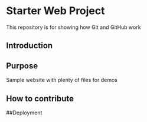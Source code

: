 # Starter Web Project

This repository is for showing how Git and GitHub work

## Introduction

## Purpose

Sample website with plenty of files for demos

## How to contribute

##Deployment